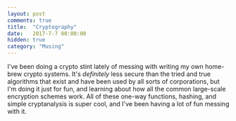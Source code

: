 ```yaml
---
layout: post
comments: true
title:  "Cryptography"
date:   2017-7-7 00:00:00
hidden: true
category: "Musing"
---
```


I've been doing a crypto stint lately of messing with writing my own home-brew crypto systems. It's _definitely_ less secure than the tried and true algorithms that exist and have been used by all sorts of corporations, but I'm doing it just for fun, and learning about how all the common large-scale encryption schemes work. All of these one-way functions, hashing, and simple cryptanalysis is super cool, and I've been having a lot of fun messing with it.
